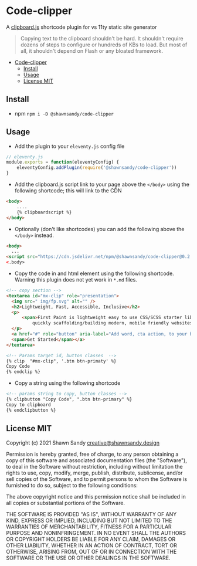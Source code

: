 # Code-clipper

A [clipboard.js](https://clipboardjs.com/) shortcode plugin for vs 11ty static site generator

> Copying text to the clipboard shouldn't be hard. It shouldn't require dozens of steps to configure or hundreds of KBs to load. But most of all, it shouldn't depend on Flash or any bloated framework.

- [Code-clipper](#code-clipper)
  - [Install](#install)
  - [Usage](#usage)
  - [License MIT](#license-mit)

## Install

- npm `npm i -D @shawnsandy/code-clipper`

## Usage

- Add the plugin to your `eleventy.js` config file

``` javascript
// eleventy.js
module.exports = function(eleventyConfig) {
    eleventyConfig.addPlugin(require('@shawnsandy/code-clipper'))
}
```

- Add the clipboard.js script link to your page above the `</body>` using the following shortcode; this will link to the CDN

``` html
<body>
    ....
    {% clipboardscript %}
</body>
```

- Optionally (don't like shortcodes) you can add the following above the `</body>` instead.

``` html
<body>
  ...
<script src="https://cdn.jsdelivr.net/npm/@shawnsandy/code-clipper@0.2.1/lib/clipper.min.js"> </script>
<.body>
```

- Copy the code in and html element using the following shortcode. Warning this plugin does not yet work in `*.md` files.

``` html
<!-- copy section -->
<textarea id="mx-clip" role="presentation">
  <img src=" img/fp.svg" alt="" />
  <h2>Lightweight, Fast, Accessible, Inclusive</h2>
  <p>
      <span>First Paint is lightweight easy to use CSS/SCSS starter library for
          quickly scaffolding/building modern, mobile friendly websites.</span>
  </p>
  <a href="#" role="button" aria-label="Add word, cta action, to your button title">
  <span>Get Started</span></a>
</textarea>

<!-- Params target id, button classes  -->
{% clip  "#mx-clip", '.btn btn-primaty' %}
Copy Code
{% endclip %}
```

- Copy a string using the following shortcode

``` html
<!-- params string to copy, button classes -->
{% clipbutton "Copy Code", ".btn btn-primary" %}
Copy to clipboard
{% endclipbutton %}
```

## License MIT

Copyright (c) 2021 Shawn Sandy creative@shawnsandy.design

Permission is hereby granted, free of charge, to any person obtaining a copy
of this software and associated documentation files (the "Software"), to deal
in the Software without restriction, including without limitation the rights
to use, copy, modify, merge, publish, distribute, sublicense, and/or sell
copies of the Software, and to permit persons to whom the Software is
furnished to do so, subject to the following conditions:

The above copyright notice and this permission notice shall be included in all
copies or substantial portions of the Software.

THE SOFTWARE IS PROVIDED "AS IS", WITHOUT WARRANTY OF ANY KIND, EXPRESS OR IMPLIED, INCLUDING BUT NOT LIMITED TO THE WARRANTIES OF MERCHANTABILITY, FITNESS FOR A PARTICULAR PURPOSE AND NONINFRINGEMENT. IN NO EVENT SHALL THE AUTHORS OR COPYRIGHT HOLDERS BE LIABLE FOR ANY CLAIM, DAMAGES OR OTHER LIABILITY, WHETHER IN AN ACTION OF CONTRACT, TORT OR OTHERWISE, ARISING FROM, OUT OF OR IN CONNECTION WITH THE SOFTWARE OR THE USE OR OTHER DEALINGS IN THE SOFTWARE.

